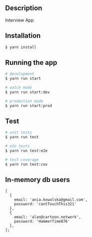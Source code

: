 ## Description

Interview App

## Installation

```bash
$ yarn install
```

## Running the app

```bash
# development
$ yarn run start

# watch mode
$ yarn run start:dev

# production mode
$ yarn run start:prod
```

## Test

```bash
# unit tests
$ yarn run test

# e2e tests
$ yarn run test:e2e

# test coverage
$ yarn run test:cov
```

## In-memory db users

```
[
  {
    email: 'ania.kowalska@gmail.com',
    password: 'cantTouchThis321'
  },
  {
    email: 'alan@cartoon.network',
    password: 'HammerTime876'
  },
];
```
